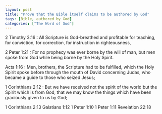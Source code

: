 ```yaml
---
layout: post
title: "Prove that the Bible itself claims to be authored by God"
tags: [Bible, authored by God]
categories: ["The Word of God"]
---
```


2 Timothy 3:16
: All Scripture is God-breathed and profitable for teaching, for conviction, for correction, for instruction in righteousness,

2 Peter 1:21
: For no prophecy was ever borne by the will of man, but men spoke from God while being borne by the Holy Spirit.

Acts 1:16
: Men, brothers, the Scripture had to be fulfilled, which the Holy Spirit spoke before through the mouth of David concerning Judas, who became a guide to those who seized Jesus;

1 Corinthians 2:12
: But we have received not the spirit of the world but the Spirit which is from God, that we may know the things which have been graciously given to us by God;


1 Corinthians 2:13
Galatians 1:12
1 Peter 1:10
1 Peter 1:11
Revelation 22:18
